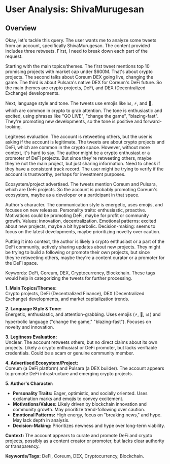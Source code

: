 # User Analysis: ShivaMurugesan

## Overview

<think>
Okay, let's tackle this query. The user wants me to analyze some tweets from an account, specifically ShivaMurugesan. The content provided includes three retweets. First, I need to break down each part of the request.

Starting with the main topics/themes. The first tweet mentions top 10 promising projects with market cap under $600M. That's about crypto projects. The second talks about Coreum DEX going live, changing the game. The third is about Pulsara's native DEX for Coreum's DeFi future. So the main themes are crypto projects, DeFi, and DEX (Decentralized Exchange) developments.

Next, language style and tone. The tweets use emojis like 📊, ⚡, and 🚨, which are common in crypto to grab attention. The tone is enthusiastic and excited, using phrases like "GO LIVE", "change the game", "blazing-fast". They're promoting new developments, so the tone is positive and forward-looking.

Legitness evaluation. The account is retweeting others, but the user is asking if the account is legitimate. The tweets are about crypto projects and DeFi, which are common in the crypto space. However, without more context, it's hard to say. The author might be a crypto enthusiast or a promoter of DeFi projects. But since they're retweeting others, maybe they're not the main project, but just sharing information. Need to check if they have a consistent track record. The user might be trying to verify if the account is trustworthy, perhaps for investment purposes.

Ecosystem/project advertised. The tweets mention Coreum and Pulsara, which are DeFi projects. So the account is probably promoting Coreum's ecosystem, maybe as a developer or a participant in that space.

Author's character. The communication style is energetic, uses emojis, and focuses on new releases. Personality traits: enthusiastic, proactive. Motivations could be promoting DeFi, maybe for profit or community growth. Values: innovation, decentralization. Emotional patterns: excited about new projects, maybe a bit hyperbolic. Decision-making: seems to focus on the latest developments, maybe prioritizing novelty over caution.

Putting it into context, the author is likely a crypto enthusiast or a part of the DeFi community, actively sharing updates about new projects. They might be trying to build a following or promote their own projects, but since they're retweeting others, maybe they're a content curator or a promoter for the DeFi space.

Keywords: DeFi, Coreum, DEX, Cryptocurrency, Blockchain. These tags would help in categorizing the tweets for further processing.
</think>

**1. Main Topics/Themes:**  
Crypto projects, DeFi (Decentralized Finance), DEX (Decentralized Exchange) developments, and market capitalization trends.  

**2. Language Style & Tone:**  
Energetic, enthusiastic, and attention-grabbing. Uses emojis (⚡, 🚨, 📊) and hyperbolic language ("change the game," "blazing-fast"). Focuses on novelty and innovation.  

**3. Legitness Evaluation:**  
Unclear. The account retweets others, but no direct claims about its own projects. Likely a crypto enthusiast or DeFi promoter, but lacks verifiable credentials. Could be a scam or genuine community member.  

**4. Advertised Ecosystem/Project:**  
Coreum (a DeFi platform) and Pulsara (a DEX builder). The account appears to promote DeFi infrastructure and emerging crypto projects.  

**5. Author's Character:**  
- **Personality Traits:** Eager, optimistic, and socially oriented. Uses exclamation marks and emojis to convey excitement.  
- **Motivations/Values:** Likely driven by blockchain innovation and community growth. May prioritize trend-following over caution.  
- **Emotional Patterns:** High energy, focus on "breaking news," and hype. May lack depth in analysis.  
- **Decision-Making:** Prioritizes newness and hype over long-term viability.  

**Context:** The account appears to curate and promote DeFi and crypto projects, possibly as a content creator or promoter, but lacks clear authority or transparency.  

**Keywords/Tags:** DeFi, Coreum, DEX, Cryptocurrency, Blockchain.